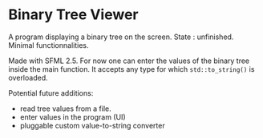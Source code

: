 # Binary Tree Viewer

A program displaying a binary tree on the screen.
State : unfinished. Minimal functionnalities.

Made with SFML 2.5.
For now one can enter the values of the binary tree inside the main function.
It accepts any type for which `std::to_string()` is overloaded.

Potential future additions:
- read tree values from a file.
- enter values in the program (UI)
- pluggable custom value-to-string converter
